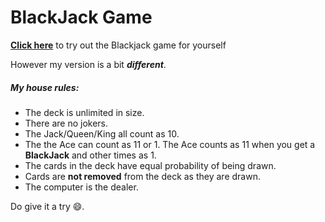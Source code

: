# BlackJack Game

[**Click here**](https://games.washingtonpost.com/games/blackjack/) to try out the Blackjack game for yourself

However my version is a bit ***different***.
##### My house rules:
- The deck is unlimited in size. 
- There are no jokers. 
- The Jack/Queen/King all count as 10.
- The the Ace can count as 11 or 1. The Ace counts as 11 when you get a **BlackJack** and other times as 1. 
- The cards in the deck have equal probability of being drawn.
- Cards are **not removed** from the deck as they are drawn.
- The computer is the dealer.

Do give it a try 😄.

